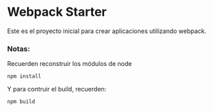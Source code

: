 # Webpack Starter

Este es el proyecto inicial para crear aplicaciones utilizando webpack.

### Notas:
Recuerden reconstruir los módulos de node

```
npm install
```

Y para contruir el build, recuerden:

```
npm build
```